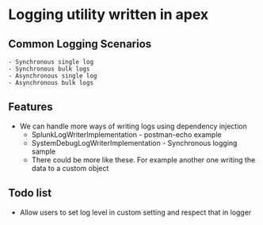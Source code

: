 # Logging utility written in apex

## Common Logging Scenarios
    - Synchronous single log
    - Synchronous bulk logs
    - Asynchronous single log
    - Asynchronous bulk logs

## Features

-  We can handle more ways of writing logs using dependency injection
    - SplunkLogWriterImplementation - postman-echo example
    - SystemDebugLogWriterImplementation - Synchronous logging sample
    - There could be more like these. For example another one writing the data to a custom object

## Todo list

- Allow users to set log level in custom setting and respect that in logger